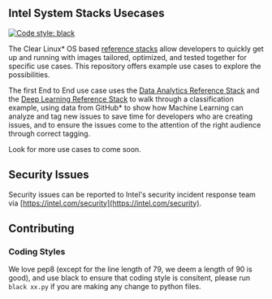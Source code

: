 ## Intel System Stacks Usecases

[![Code style: black](https://img.shields.io/badge/code%20style-black-000000.svg)](https://github.com/psf/black)

The Clear Linux* OS  based [reference stacks](https://github.com/intel/stacks) allow developers to quickly get up and running with images tailored, optimized, and tested together for specific use cases. This repository offers example use cases to explore the possibilities.

The first End to End use case uses the [Data Analytics Reference Stack](https://clearlinux.org/stacks/data-analytics) and the [Deep Learning Reference Stack](https://clearlinux.org/stacks/deep-learning) to walk through a classification example, using data from GitHub* to show how Machine Learning can analyze and tag new issues to save time for developers who are creating issues, and to ensure the issues come to the attention of the right audience through correct tagging.

Look for more use cases to come soon.

## Security Issues

Security issues can be reported to Intel's security incident response team via
[https://intel.com/security](https://intel.com/security).

## Contributing

### Coding Styles

We love pep8 (except for the line length of 79, we deem a length of 90 is good), and use black to ensure that coding
style is consitent, please run `black xx.py` if you are making any change to python files.

